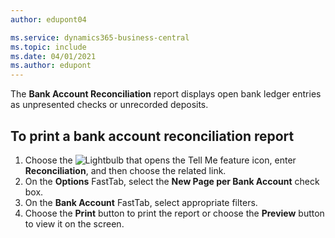 ```yaml
---
author: edupont04

ms.service: dynamics365-business-central
ms.topic: include
ms.date: 04/01/2021
ms.author: edupont
---
```

The **Bank Account Reconciliation** report displays open bank ledger entries as unpresented checks or unrecorded deposits.  

## To print a bank account reconciliation report

1. Choose the ![Lightbulb that opens the Tell Me feature](../../../media/ui-search/search_small.png "Tell me what you want to do") icon, enter **Reconciliation**, and then choose the related link.  
2. On the **Options** FastTab, select the **New Page per Bank Account** check box.  
3. On the **Bank Account** FastTab, select appropriate filters.  
4. Choose the **Print** button to print the report or choose the **Preview** button to view it on the screen.  
